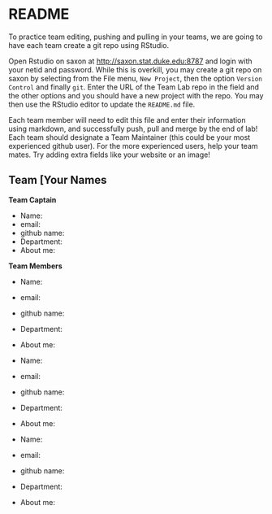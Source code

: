 # README 

To practice team editing, pushing and pulling in your teams, we are going to have each team create a git repo  using RStudio.

Open Rstudio on saxon at http://saxon.stat.duke.edu:8787 and login with your netid and password.
While this is overkill, you may create a git repo on saxon by selecting from the File menu, `New Project`, then the option `Version Control` and finally `git`.  Enter the URL of the Team Lab repo in the field and the other options and you should have a new project with the repo.   You may then use the RStudio editor to update the `README.md` file.

Each team member will need to edit this file and enter their information using markdown, and successfully push, pull and merge by the end of lab!  Each team should designate a Team Maintainer  (this could be your most experienced github user).
For the more experienced users, help your team mates.   Try adding extra fields like your website or an image!

## Team [Your Names 

**Team Captain**  

* Name: 
* email:
* github name:
* Department:
* About me: 

**Team Members**

* Name: 
* email: 
* github name:
* Department:
* About me: 

* Name:
* email:
* github name:
* Department:
* About me: 

* Name:
* email:
* github name:
* Department:
* About me: 
